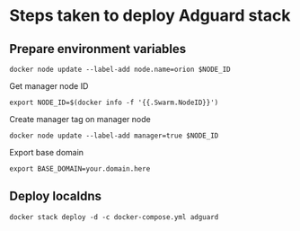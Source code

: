 # Steps taken to deploy Adguard stack

## Prepare environment variables

    docker node update --label-add node.name=orion $NODE_ID

Get manager node ID

    export NODE_ID=$(docker info -f '{{.Swarm.NodeID}}')

Create manager tag on manager node

    docker node update --label-add manager=true $NODE_ID

Export base domain

    export BASE_DOMAIN=your.domain.here

## Deploy localdns

    docker stack deploy -d -c docker-compose.yml adguard
